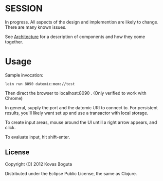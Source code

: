 # SESSION

In progress. All aspects of the design and implemention are likely to change. There are many known issues.

See [Architecture](https://github.com/kovasb/session/wiki/Architecture) for a description of components and how they come together.

# Usage

Sample invocation:

    lein run 8090 datomic:mem://test

Then direct the browser to localhost:8090 . (Only verified to work with Chrome)

In general, supply the port and the datomic URI to connect to. For persistent results, you'll likely want set up and use a transactor with local storage.

To create input areas, mouse around the UI untill a right arrow appears, and click. 

To evaluate input, hit shift-enter.

## License

Copyright (C) 2012 Kovas Boguta

Distributed under the Eclipse Public License, the same as Clojure.
